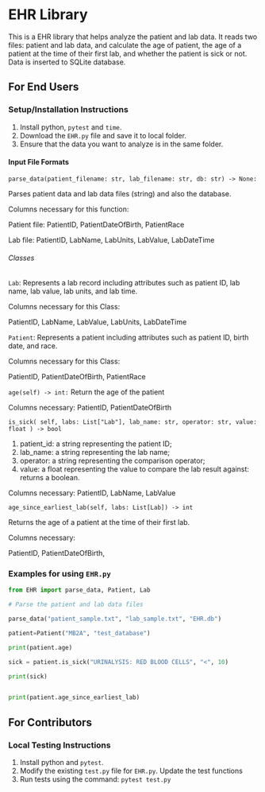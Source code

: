 # EHR Library

This is a EHR library that helps analyze the patient and lab data. It reads two files: patient and lab data, and calculate the age of patient, the age of a patient at the time of their first lab, and whether the patient is sick or not. Data is inserted to SQLite database.


## For End Users

### Setup/Installation Instructions

1. Install python,  `pytest` and  `time`.
2. Download the `EHR.py` file and save it to local folder.
3. Ensure that the data you want to analyze is in the same folder. 

#### Input File Formats

`parse_data(patient_filename: str, lab_filename: str, db: str) -> None:`

Parses patient data and lab data files (string) and also the database. 

Columns necessary for this function:

Patient file:
PatientID,
PatientDateOfBirth,
PatientRace

Lab file:
PatientID,
LabName,
LabUnits,
LabValue,
LabDateTime

###### Classes
`Lab`: Represents a lab record including attributes such as patient ID, lab name, lab value, lab units, and lab time.

Columns necessary for this Class:

PatientID,
LabName,
LabValue,
LabUnits,
LabDateTime


`Patient`: Represents a patient including attributes such as patient ID, birth date, and race.

Columns necessary for this Class:

PatientID,
PatientDateOfBirth,
PatientRace


`age(self) -> int:`
Return the age of the patient

Columns necessary:
PatientID,
PatientDateOfBirth

`is_sick(
        self, labs: List["Lab"], lab_name: str, operator: str, value: float
    ) -> bool`




1. patient_id: a string representing the patient ID; 
2. lab_name: a string representing the lab name; 
3. operator: a string representing the comparison operator; 
4. value: a float representing the value to compare the lab result against:  returns a boolean.

Columns necessary:
PatientID,
LabName,
LabValue

`age_since_earliest_lab(self, labs: List[Lab]) -> int`

Returns the age of a patient at the time of their first lab.

Columns necessary:

PatientID,
PatientDateOfBirth,


### Examples for using  `EHR.py`


```python
from EHR import parse_data, Patient, Lab

# Parse the patient and lab data files

parse_data("patient_sample.txt", "lab_sample.txt", "EHR.db")

patient=Patient("MB2A", "test_database")

print(patient.age)

sick = patient.is_sick("URINALYSIS: RED BLOOD CELLS", "<", 10)

print(sick)


print(patient.age_since_earliest_lab)

```

## For Contributors

### Local Testing Instructions

1. Install python and `pytest`.
2. Modify the existing `test.py` file for `EHR.py`. Update the test functions
3. Run tests using the command: `pytest test.py`
